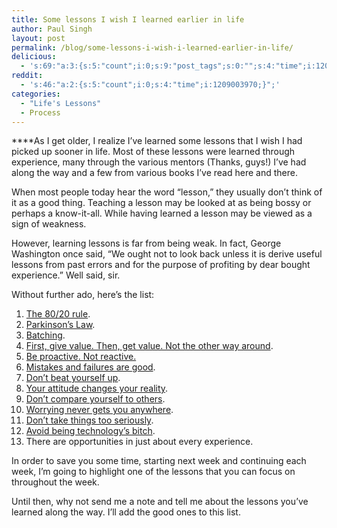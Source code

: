 ```yaml
---
title: Some lessons I wish I learned earlier in life
author: Paul Singh
layout: post
permalink: /blog/some-lessons-i-wish-i-learned-earlier-in-life/
delicious:
  - 's:69:"a:3:{s:5:"count";i:0;s:9:"post_tags";s:0:"";s:4:"time";i:1209003970;}";'
reddit:
  - 's:46:"a:2:{s:5:"count";i:0;s:4:"time";i:1209003970;}";'
categories:
  - "Life's Lessons"
  - Process
---
```

****As I get older, I realize I&#8217;ve learned some lessons that I wish I had picked up sooner in life. Most of these lessons were learned through experience, many through the various mentors (Thanks, guys!) I&#8217;ve had along the way and a few from various books I&#8217;ve read here and there.

When most people today hear the word “lesson,” they usually don’t think of it as a good thing. Teaching a lesson may be looked at as being bossy or perhaps a know-it-all. While having learned a lesson may be viewed as a sign of weakness.

However, learning lessons is far from being weak. In fact, George Washington once said, &#8220;We ought not to look back unless it is derive useful lessons from past errors and for the purpose of profiting by dear bought experience.&#8221; Well said, sir.

Without further ado, here&#8217;s the list:

  1. <a href="http://www.resultsjunkies.com/blog/the-8020-rule/ " target="_self">The 80/20 rule</a>.
  2. [Parkinson’s Law][1].
  3. [Batching][2].
  4. [First, give value. Then, get value. Not the other way around][3].
  5. [Be proactive. Not reactive.][4]
  6. [Mistakes and failures are good][5].
  7. [Don’t beat yourself up][6].
  8. [Your attitude changes your reality][7].
  9. [Don’t compare yourself to others][8].
 10. [Worrying never gets you anywhere][9].
 11. [Don’t take things too seriously][10].
 12. [Avoid being technology&#8217;s bitch][11].
 13. There are opportunities in just about every experience.

In order to save you some time, starting next week and continuing each week, I&#8217;m going to highlight one of the lessons that you can focus on throughout the week.

Until then, why not send me a note and tell me about the lessons you&#8217;ve learned along the way. I&#8217;ll add the good ones to this list.

 [1]: http://www.resultsjunkies.com/blog/heres-why-you-always-wait-for-the-last-minute/
 [2]: http://www.resultsjunkies.com/blog/stop-beeping-and-start-batching/
 [3]: http://www.resultsjunkies.com/blog/first-give-value-then-get-value/
 [4]: http://www.resultsjunkies.com/blog/stop-waiting-for-nothing/
 [5]: http://www.resultsjunkies.com/blog/why-some-failures-get-ahead-in-life/
 [6]: http://www.resultsjunkies.com/blog/dont-beat-yourself-up-unnecessarily/
 [7]: http://www.resultsjunkies.com/blog/your-attitude-changes-your-reality/
 [8]: http://www.resultsjunkies.com/blog/dont-compare-yourself-to-others/
 [9]: http://www.resultsjunkies.com/blog/worrying-wont-get-you-anywhere/
 [10]: http://www.resultsjunkies.com/blog/dont-take-things-too-seriously/
 [11]: http://www.resultsjunkies.com/blog/how-i-stopped-being-technologys-bitch/